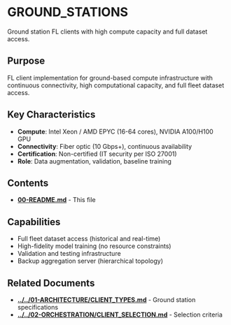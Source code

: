 # GROUND_STATIONS

Ground station FL clients with high compute capacity and full dataset access.

## Purpose

FL client implementation for ground-based compute infrastructure with continuous connectivity, high computational capacity, and full fleet dataset access.

## Key Characteristics

- **Compute**: Intel Xeon / AMD EPYC (16-64 cores), NVIDIA A100/H100 GPU
- **Connectivity**: Fiber optic (10 Gbps+), continuous availability
- **Certification**: Non-certified (IT security per ISO 27001)
- **Role**: Data augmentation, validation, baseline training

## Contents

- [**00-README.md**](00-README.md) - This file

## Capabilities

- Full fleet dataset access (historical and real-time)
- High-fidelity model training (no resource constraints)
- Validation and testing infrastructure
- Backup aggregation server (hierarchical topology)

## Related Documents

- [**../../01-ARCHITECTURE/CLIENT_TYPES.md**](../../01-ARCHITECTURE/CLIENT_TYPES.md) - Ground station specifications
- [**../../02-ORCHESTRATION/CLIENT_SELECTION.md**](../../02-ORCHESTRATION/CLIENT_SELECTION.md) - Selection criteria
